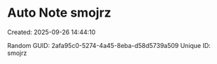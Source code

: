 ﻿# Auto Note smojrz
Created: 2025-09-26 14:44:10

Random GUID: 2afa95c0-5274-4a45-8eba-d58d5739a509
Unique ID: smojrz
